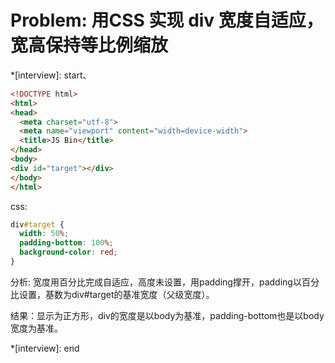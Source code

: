 # Problem: 用CSS 实现 div 宽度自适应，宽高保持等比例缩放

*[interview]: start、

```html
<!DOCTYPE html>
<html>
<head>
  <meta charset="utf-8">
  <meta name="viewport" content="width=device-width">
  <title>JS Bin</title>
</head>
<body>
<div id="target"></div>
</body>
</html>
```
css:
```css
div#target {
  width: 50%;
  padding-bottom: 100%;
  background-color: red;
}
```
分析: 宽度用百分比完成自适应，高度未设置，用padding撑开，padding以百分比设置，基数为div#target的基准宽度（父级宽度）。

结果：显示为正方形，div的宽度是以body为基准，padding-bottom也是以body宽度为基准。

*[interview]: end
